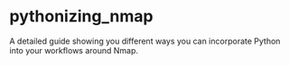 # pythonizing_nmap
A detailed guide showing you different ways you can incorporate Python into your workflows around Nmap.
